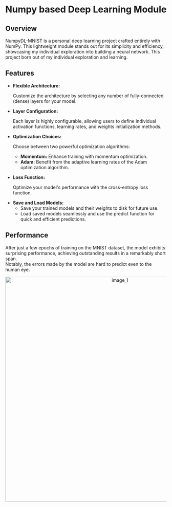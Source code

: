 # Numpy based Deep Learning Module   
## Overview  
NumpyDL-MNIST is a personal deep learning project crafted entirely with NumPy. This lightweight module stands out for its simplicity and efficiency, showcasing my individual exploration into building a neural network. This project born out of my individual exploration and learning. 

</head>
<body>

<section>
<h2>Features</h2>
<ul>
<li>
  <strong>Flexible Architecture:</strong>
  <p>Customize the architecture by selecting any number of fully-connected (dense) layers for your model.</p>
</li>
<li>
  <strong>Layer Configuration:</strong>
  <p>Each layer is highly configurable, allowing users to define individual activation functions, learning rates, and weights initialization methods.</p>
</li>
<li>
  <strong>Optimization Choices:</strong>
  <p>Choose between two powerful optimization algorithms:
    <ul>
      <li><strong>Momentum:</strong> Enhance training with momentum optimization.</li>
      <li><strong>Adam:</strong> Benefit from the adaptive learning rates of the Adam optimization algorithm.</li>
    </ul>
  </p>
</li>
<li>
  <strong>Loss Function:</strong>
  <p>Optimize your model's performance with the cross-entropy loss function.</p>
</li>
<li>
  <strong>Save and Load Models:</strong>
  <ul>
    <li>Save your trained models and their weights to disk for future use.</li>
    <li>Load saved models seamlessly and use the predict function for quick and efficient predictions.</li>
  </ul>
</li>
</ul>
</section>
</body>
  
    
## Performance
After just a few epochs of training on the MNIST dataset, the model exhibits surprising performance, achieving outstanding results in a remarkably short span.  
Notably, the errors made by the model are hard to predict even to the human eye.  

<div align="center">
  <p>
  <img src="https://github.com/majewski00/numpyDL-mnist/assets/153656493/a9ebbcc7-071a-4573-9c5b-3f867d93a211" alt="image_1" width="700"/>
  </p>
</div>  
